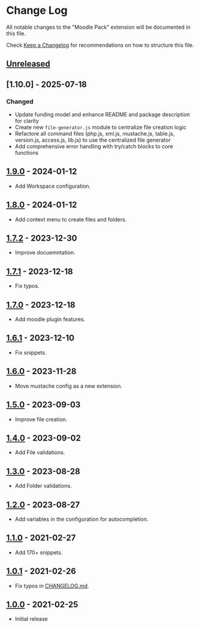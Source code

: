 # Change Log

All notable changes to the "Moodle Pack" extension will be documented in this file.

Check [Keep a Changelog](http://keepachangelog.com/) for recommendations on how to structure this file.

## [Unreleased]

## [1.10.0] - 2025-07-18

### Changed

- Update funding model and enhance README and package description for clarity
- Create new `file-generator.js` module to centralize file creation logic
- Refactore all command files (php.js, xml.js, mustache.js, table.js, version.js, access.js, lib.js) to use the centralized file generator
- Add comprehensive error handling with try/catch blocks to core functions

## [1.9.0] - 2024-01-12

- Add Workspace configuration.

## [1.8.0] - 2024-01-12

- Add context menu to create files and folders.

## [1.7.2] - 2023-12-30

- Improve docuemntation.

## [1.7.1] - 2023-12-18

- Fix typos.

## [1.7.0] - 2023-12-18

- Add moodle plugin features.

## [1.6.1] - 2023-12-10

- Fix snippets.

## [1.6.0] - 2023-11-28

- Move mustache config as a new extension.

## [1.5.0] - 2023-09-03

- Improve file creation.

## [1.4.0] - 2023-09-02

- Add File validations.

## [1.3.0] - 2023-08-28

- Add Folder validations.

## [1.2.0] - 2023-08-27

- Add variables in the configuration for autocompletion.

## [1.1.0] - 2021-02-27

- Add 170+ snippets.

## [1.0.1] - 2021-02-26

- Fix typos in [CHANGELOG.md](./CHANGELOG.md).

## [1.0.0] - 2021-02-25

- Initial release

[unreleased]: https://github.com/ManuelGil/vscode-moodle-snippets/compare/v1.9.0...HEAD
[1.9.0]: https://github.com/ManuelGil/vscode-moodle-snippets/compare/v1.8.0...v1.9.0
[1.8.0]: https://github.com/ManuelGil/vscode-moodle-snippets/compare/v1.7.2...v1.8.0
[1.7.2]: https://github.com/ManuelGil/vscode-moodle-snippets/compare/v1.7.1...v1.7.2
[1.7.1]: https://github.com/ManuelGil/vscode-moodle-snippets/compare/v1.7.0...v1.7.1
[1.7.0]: https://github.com/ManuelGil/vscode-moodle-snippets/compare/v1.6.1...v1.7.0
[1.6.1]: https://github.com/ManuelGil/vscode-moodle-snippets/compare/v1.6.0...v1.6.1
[1.6.0]: https://github.com/ManuelGil/vscode-moodle-snippets/compare/v1.5.0...v1.6.0
[1.5.0]: https://github.com/ManuelGil/vscode-moodle-snippets/compare/v1.4.0...v1.5.0
[1.4.0]: https://github.com/ManuelGil/vscode-moodle-snippets/compare/v1.3.0...v1.4.0
[1.3.0]: https://github.com/ManuelGil/vscode-moodle-snippets/compare/v1.2.0...v1.3.0
[1.2.0]: https://github.com/ManuelGil/vscode-moodle-snippets/compare/v1.1.0...v1.2.0
[1.1.0]: https://github.com/ManuelGil/vscode-moodle-snippets/compare/v1.0.1...v1.1.0
[1.0.1]: https://github.com/ManuelGil/vscode-moodle-snippets/compare/v1.0.0...v1.0.1
[1.0.0]: https://github.com/ManuelGil/vscode-moodle-snippets/releases/tag/v1.0.0

